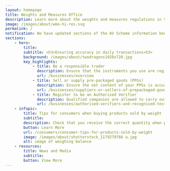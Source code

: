 ```yaml
---
layout: homepage
title: Weights and Measures Office
description: Learn more about the weights and measures regulations in Singapore.
image: /images/about/wmo-hi-res.svg
permalink: /
notification: We have updated sections of the AV Scheme information booklet to clarify on requirements pertaining to conflict of interest (COI), effective from 04 June 2021. To learn more, click <a href= "/news-and-media/circulars/update-to-the-av-scheme-information-booklet-on-conflict-of-interest"> here</a>.
sections:
    - hero:
        title: 
        subtitle: <h3>Ensuring accuracy in daily transactions<h3>
        background: /images/about/twodragons1920x720.jpg
        key_highlights:
            - title: Be a responsible trader
              description: Ensure that the instruments you use are registered and verified to be accurate
              url: /businesses/overview
            - title: Sell or supply pre-packaged goods (PPGs)
              description: Ensure the net content of your PPGs is accurately stated on the package or label
              url: /businesses/suppliers-or-sellers-of-prepackaged-goods
            - title: Register to be an Authorised Verifier
              description: Qualified companies are allowed to carry out the verification of weighing and measuring instruments for trade use
              url: /businesses/authorised-verifiers-and-recognised-testing-laboratories
    - infopic:
        title: Tips for consumers when buying products sold by weight
        subtitle: 
        description: Check that you receive the correct quantity when purchasing goods sold by weight.
        button: Learn More
        url: /consumers/consumer-tips-for-products-sold-by-weight
        image: /images/about/shutterstock_1179279766 a.jpg
        alt: image of weighing balance
    - resources:
        title: News and Media
        subtitle:
        button: View More
---
```


